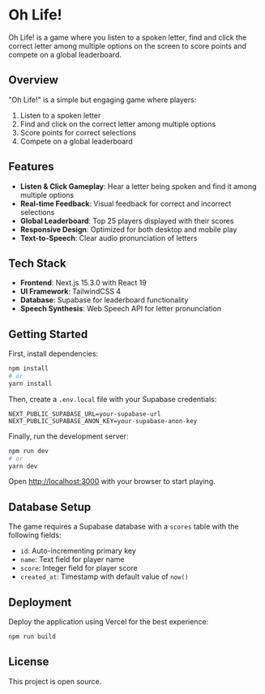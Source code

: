 # Oh Life!

Oh Life! is a game where you listen to a spoken letter, find and click the correct letter among multiple options on the screen to score points and compete on a global leaderboard.

## Overview

"Oh Life!" is a simple but engaging game where players:
1. Listen to a spoken letter
2. Find and click on the correct letter among multiple options
3. Score points for correct selections
4. Compete on a global leaderboard

## Features

- **Listen & Click Gameplay**: Hear a letter being spoken and find it among multiple options
- **Real-time Feedback**: Visual feedback for correct and incorrect selections
- **Global Leaderboard**: Top 25 players displayed with their scores
- **Responsive Design**: Optimized for both desktop and mobile play
- **Text-to-Speech**: Clear audio pronunciation of letters

## Tech Stack

- **Frontend**: Next.js 15.3.0 with React 19
- **UI Framework**: TailwindCSS 4
- **Database**: Supabase for leaderboard functionality
- **Speech Synthesis**: Web Speech API for letter pronunciation

## Getting Started

First, install dependencies:

```bash
npm install
# or
yarn install
```

Then, create a `.env.local` file with your Supabase credentials:

```
NEXT_PUBLIC_SUPABASE_URL=your-supabase-url
NEXT_PUBLIC_SUPABASE_ANON_KEY=your-supabase-anon-key
```

Finally, run the development server:

```bash
npm run dev
# or
yarn dev
```

Open [http://localhost:3000](http://localhost:3000) with your browser to start playing.

## Database Setup

The game requires a Supabase database with a `scores` table with the following fields:
- `id`: Auto-incrementing primary key
- `name`: Text field for player name
- `score`: Integer field for player score
- `created_at`: Timestamp with default value of `now()`

## Deployment

Deploy the application using Vercel for the best experience:

```bash
npm run build
```

## License

This project is open source.
